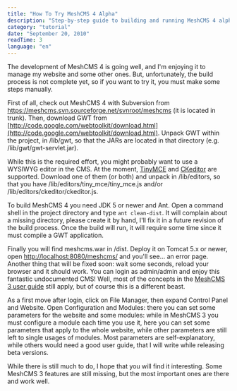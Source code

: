 ```yaml
---
title: "How To Try MeshCMS 4 Alpha"
description: "Step-by-step guide to building and running MeshCMS 4 alpha from source, including GWT compilation and editor configuration."
category: "tutorial"
date: "September 20, 2010"
readTime: 3
language: "en"
---
```


The development of MeshCMS 4 is going well, and I'm enjoying it to manage my website and some other ones. But, unfortunately, the build process is not complete yet, so if you want to try it, you must make some steps manually.

First of all, check out MeshCMS 4 with Subversion from https://meshcms.svn.sourceforge.net/svnroot/meshcms (it is located in trunk). Then, download GWT from [http://code.google.com/webtoolkit/download.html](http://code.google.com/webtoolkit/download.html). Unpack GWT within the project, in /lib/gwt, so that the JARs are located in that directory (e.g. /lib/gwt/gwt-servlet.jar).

While this is the required effort, you might probably want to use a WYSIWYG editor in the CMS. At the moment, [TinyMCE](http://tinymce.moxiecode.com/) and [CKeditor](http://ckeditor.com/) are supported. Download one of them (or both) and unpack in /lib/editors, so that you have /lib/editors/tiny_mce/tiny_mce.js and/or /lib/editors/ckeditor/ckeditor.js.

To build MeshCMS 4 you need JDK 5 or newer and Ant. Open a command shell in the project directory and type `ant clean-dist`. It will complain about a missing directory, please create it by hand, I'll fix it in a future revision of the build process. Once the build will run, it will require some time since it must compile a GWT application.

Finally you will find meshcms.war in /dist. Deploy it on Tomcat 5.x or newer, open [http://localhost:8080/meshcms/](http://localhost:8080/meshcms/) and you'll see... an error page. Another thing that will be fixed soon: wait some seconds, reload your browser and it should work. You can login as admin/admin and enjoy this fantastic undocumented CMS! Well, most of the concepts in the [MeshCMS 3 user guide](../../meshcms/userguide/) still apply, but of course this is a different beast.

As a first move after login, click on File Manager, then expand Control Panel and Website. Open Configuration and Modules: there you can set some parameters for the website and some modules: while in MeshCMS 3 you must configure a module each time you use it, here you can set some parameters that apply to the whole website, while other parameters are still left to single usages of modules. Most parameters are self-explanatory, while others would need a good user guide, that I will write while releasing beta versions.

While there is still much to do, I hope that you will find it interesting. Some MeshCMS 3 features are still missing, but the most important ones are there and work well.
